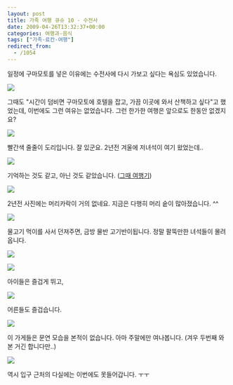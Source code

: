 ```yaml
---
layout: post
title: 가족 여행 큐슈 10 - 수전사
date: 2009-04-26T13:32:37+00:00
categories: 여행과-음식
tags: ["가족-료칸-여행"]
redirect_from:
  - /1054
---
```


일정에 구마모토를 넣은 이유에는 수전사에 다시 가보고 싶다는 욕심도 있었습니다.

![ ](/assets/media/uploads_1_cfile5.uf.1465310C49F46157587720.jpg)

그때도 "시간이 덤비면 구마모토에 호텔을 잡고, 가끔 이곳에 와서 산책하고 싶다"고 했었는데, 이번에도 그런 여유는 없었습니다. 그런 한가한 여행은 앞으로도 한동안 없겠지요?

![ ](/assets/media/uploads_1_cfile24.uf.163D7F0E49F461F97DEAC9.jpg)

빨간색 줄줄이 도리입니다. 잘 있군요. 2년전 겨울에 저녀석이 여기 왔었는데..

![ ](/assets/media/uploads_1_cfile1.uf.200EE80D49F46246A7BC4C.jpg)

기억하는 것도 같고, 아닌 것도 같았습니다. (<a title="[http://jinto.pe.kr/748]로 이동합니다." href="http://jinto.pe.kr/748" target="_blank">그때 여행기</a>)

![ ](/assets/media/uploads_1_cfile21.uf.120EE80D49F46247A873BC.jpg)

2년전 사진에는 머리카락이 거의 없네요. 지금은 다행히 머리 숱이 많아졌습니다. ^^

![ ](/assets/media/uploads_1_cfile5.uf.1709FB0F49F462C04A8714.jpg)

물고기 먹이를 사서 던져주면, 금방 물반 고기반이됩니다. 정말 팔뚝만한 녀석들이 몰려옵니다.

![ ](/assets/media/uploads_1_cfile23.uf.1909FB0F49F462C14B688D.jpg)

![ ](/assets/media/uploads_1_cfile23.uf.1109FB0F49F462C24C260C.jpg)

아이들은 즐겁게 뛰고,

![ ](/assets/media/uploads_1_cfile3.uf.1509FB0F49F462C54DE7DB.jpg)

어른들도 즐겁습니다.

![ ](/assets/media/uploads_1_cfile21.uf.1809FB0F49F462C75064AF.jpg)

이 가게들은 문연 모습을 본적이 없습니다. 아마 주말에만 여나봅니다. (겨우 두번째 와본 거긴 합니다만..)

![ ](/assets/media/uploads_1_cfile5.uf.2009FB0F49F462C8517150.jpg)

역시 입구 근처의 다실에는 이번에도 못들어갑니다. ㅜㅜ
